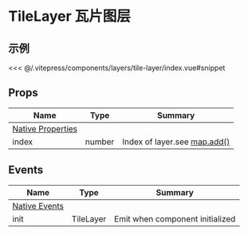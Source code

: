 # TileLayer 瓦片图层

## 示例

<demo-tile-layer></demo-tile-layer>

<code-details>
<<< @/.vitepress/components/layers/tile-layer/index.vue#snippet
</code-details>

## Props

| Name | Type | Summary |
| --- | --- | --- |
| [Native Properties](https://developers.arcgis.com/javascript/latest/api-reference/esri-layers-TileLayer.html#properties-summary) |  |  |
| index | number | Index of layer.see [map.add()](https://developers.arcgis.com/javascript/latest/api-reference/esri-Map.html#add) |

## Events

| Name | Type | Summary |
| --- | --- | --- |
| [Native Events](https://developers.arcgis.com/javascript/latest/api-reference/esri-layers-FeatureLayer.html#properties-summary) |  |  |
| init | TileLayer | Emit when component initialized |
